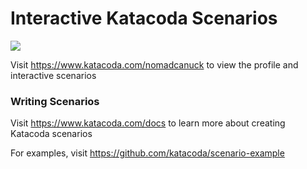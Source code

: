 # Interactive Katacoda Scenarios

[![](http://shields.katacoda.com/katacoda/nomadcanuck/count.svg)](https://www.katacoda.com/nomadcanuck "Get your profile on Katacoda.com")

Visit https://www.katacoda.com/nomadcanuck to view the profile and interactive scenarios

### Writing Scenarios
Visit https://www.katacoda.com/docs to learn more about creating Katacoda scenarios

For examples, visit https://github.com/katacoda/scenario-example
